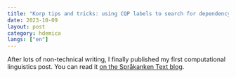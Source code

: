```yaml
---
title: "Korp tips and tricks: using CQP labels to search for dependency structures"
date: 2023-10-09
layout: post
category: hdemica
langs: ["en"]
---
```


After lots of non-technical writing, I finally published my first computational linguistics post.
You can read it [on the Språkanken Text blog](https://spraakbanken.gu.se/blogg/20231009-korp-tips-and-tricks-using-cqp-labels-to-search-for-dependency-structures). 